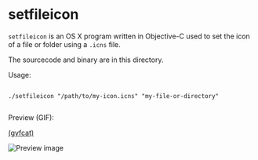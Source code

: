 setfileicon
========

`setfileicon` is an OS X program written in Objective-C used to set the icon of a file or folder using a `.icns` file.

The sourcecode and binary are in this directory.

Usage:
```

./setfileicon "/path/to/my-icon.icns" "my-file-or-directory"


```

Preview (GIF):

 [(gyfcat)](https://gfycat.com/BiodegradableForcefulIlsamochadegu)

![Preview image](http://giant.gfycat.com/BiodegradableForcefulIlsamochadegu.gif)
